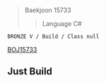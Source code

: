>Baekjoon 15733
>>Language C#

```BRONZE V / Build / Class null```

[BOJ15733](https://www.acmicpc.net/problem/15733)<br>
<h2>Just Build</h2>

<h4></h4>
